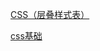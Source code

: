 [CSS（层叠样式表）](https://developer.mozilla.org/zh-CN/docs/Web/CSS)

[css基础](https://developer.mozilla.org/zh-CN/docs/Learn/Getting_started_with_the_web/CSS_basics)